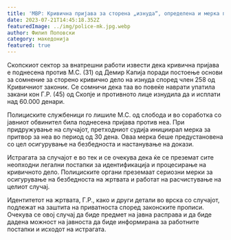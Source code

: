 ```yaml
---
title: 'МВР: Кривична пријава за сторена „изнуда“, определена и мерка притвор - 21 ЈУЛИ 2023'
date: 2023-07-21T14:45:18.352Z
featuredImage: ../img/police-mk.jpg.webp
author: Филип Поповски
category: македонија
featured: true
---
```

Скопскиот сектор за внатрешни работи извести дека кривична пријава е поднесена против М.С. (31) од Демир Капија поради постоење основи за сомнение за сторено кривично дело на изнуда според член 258 од Кривичниот законик. Се сомничи дека таа во повеќе наврати упатила закани кон Г.Р. (45) од Скопје и противното лице изнудила да и исплати над 60.000 денари.

Полициските службеници го лишиле М.С. од слобода и во соработка со јавниот обвинител била поднесена пријава против неа. При придружување на случајот, претходниот судија инициирал мерка за притвор за неа во период од 30 дена. Оваа мерка беше предустановена со цел осигурување на безбедноста и настанување на докази.

Истрагата за случајот е во тек и се очекува дека ќе се преземат сите неопходни легални постапки за идентификација и процесирање на кривичното дело. Полициските органи преземаат сериозни мерки за осигурување на безбедноста на жртвата и работат на расчистување на целиот случај.

Идентитетот на жртвата, Г.Р., како и други детали во врска со случајот, подлежат на заштита на приватноста според законските прописи. Очекува се овој случај да биде предмет на јавна расправа и да биде дадена можност на јавноста да биде информирана за работните постапки и исходот на истрагата. 
